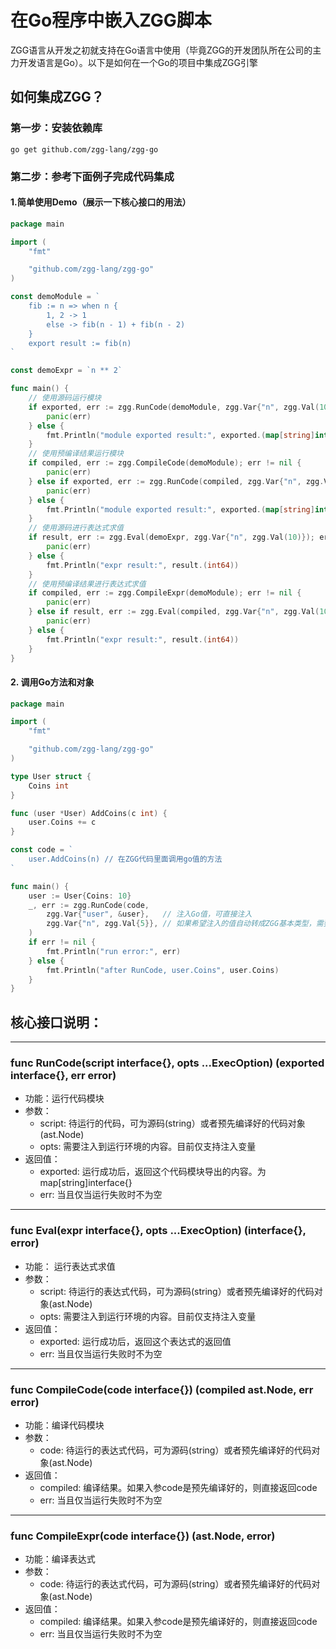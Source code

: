 # 在Go程序中嵌入ZGG脚本

ZGG语言从开发之初就支持在Go语言中使用（毕竟ZGG的开发团队所在公司的主力开发语言是Go）。以下是如何在一个Go的项目中集成ZGG引擎

## 如何集成ZGG？

### 第一步：安装依赖库

```
go get github.com/zgg-lang/zgg-go
```

### 第二步：参考下面例子完成代码集成

#### 1.简单使用Demo（展示一下核心接口的用法）
```go
package main

import (
	"fmt"

	"github.com/zgg-lang/zgg-go"
)

const demoModule = `
	fib := n => when n {
		1, 2 -> 1
		else -> fib(n - 1) + fib(n - 2)
	}
	export result := fib(n)
`

const demoExpr = `n ** 2`

func main() {
	// 使用源码运行模块
	if exported, err := zgg.RunCode(demoModule, zgg.Var{"n", zgg.Val(10)}); err != nil {
		panic(err)
	} else {
		fmt.Println("module exported result:", exported.(map[string]interface{})["result"].(int64))
	}
	// 使用预编译结果运行模块
	if compiled, err := zgg.CompileCode(demoModule); err != nil {
		panic(err)
	} else if exported, err := zgg.RunCode(compiled, zgg.Var{"n", zgg.Val(10)}); err != nil {
		panic(err)
	} else {
		fmt.Println("module exported result:", exported.(map[string]interface{})["result"].(int64))
	}
	// 使用源码进行表达式求值
	if result, err := zgg.Eval(demoExpr, zgg.Var{"n", zgg.Val(10)}); err != nil {
		panic(err)
	} else {
		fmt.Println("expr result:", result.(int64))
	}
	// 使用预编译结果进行表达式求值
	if compiled, err := zgg.CompileExpr(demoModule); err != nil {
		panic(err)
	} else if result, err := zgg.Eval(compiled, zgg.Var{"n", zgg.Val(10)}); err != nil {
		panic(err)
	} else {
		fmt.Println("expr result:", result.(int64))
	}
}
```

#### 2. 调用Go方法和对象
```go
package main

import (
	"fmt"

	"github.com/zgg-lang/zgg-go"
)

type User struct {
	Coins int
}

func (user *User) AddCoins(c int) {
	user.Coins += c
}

const code = `
	user.AddCoins(n) // 在ZGG代码里面调用go值的方法
`

func main() {
	user := User{Coins: 10}
	_, err := zgg.RunCode(code,
		zgg.Var{"user", &user},   // 注入Go值，可直接注入
		zgg.Var{"n", zgg.Val{5}}, // 如果希望注入的值自动转成ZGG基本类型，需要把Go的值用zgg.Val包装一下
	)
	if err != nil {
		fmt.Println("run error:", err)
	} else {
		fmt.Println("after RunCode, user.Coins", user.Coins)
	}
}
```

## 核心接口说明：

----------

### func RunCode(script interface{}, opts ...ExecOption) (exported interface{}, err error)

* 功能：运行代码模块
* 参数：
  * script: 待运行的代码，可为源码(string）或者预先编译好的代码对象(ast.Node)
  * opts: 需要注入到运行环境的内容。目前仅支持注入变量
* 返回值：
  * exported: 运行成功后，返回这个代码模块导出的内容。为map[string]interface{}
  * err: 当且仅当运行失败时不为空

-----------

### func Eval(expr interface{}, opts ...ExecOption) (interface{}, error)
* 功能： 运行表达式求值
* 参数：
  * script: 待运行的表达式代码，可为源码(string）或者预先编译好的代码对象(ast.Node)
  * opts: 需要注入到运行环境的内容。目前仅支持注入变量
* 返回值：
  * exported: 运行成功后，返回这个表达式的返回值
  * err: 当且仅当运行失败时不为空

-----------

### func CompileCode(code interface{}) (compiled ast.Node, err error)
* 功能：编译代码模块
* 参数：
  * code: 待运行的表达式代码，可为源码(string）或者预先编译好的代码对象(ast.Node)
* 返回值：
  * compiled: 编译结果。如果入参code是预先编译好的，则直接返回code
  * err: 当且仅当运行失败时不为空

-----------

### func CompileExpr(code interface{}) (ast.Node, error)
* 功能：编译表达式
* 参数：
  * code: 待运行的表达式代码，可为源码(string）或者预先编译好的代码对象(ast.Node)
* 返回值：
  * compiled: 编译结果。如果入参code是预先编译好的，则直接返回code
  * err: 当且仅当运行失败时不为空